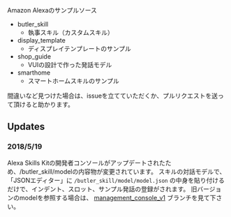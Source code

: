 Amazon Alexaのサンプルソース

- butler_skill
  - 執事スキル（カスタムスキル）
- display_template
  - ディスプレイテンプレートのサンプル
- shop_guide
  - VUIの設計で作った発話モデル
- smarthome
  - スマートホームスキルのサンプル

間違いなど見つけた場合は、issueを立てていただくか、プルリクエストを送って頂けると助かります。

## Updates

### 2018/5/19 

Alexa Skills Kitの開発者コンソールがアップデートされたため、/butler_skill/modelの内容物が変更されています。
スキルの対話モデルで、「JSONエディター」に `/butler_skill/model/model.json` の中身を貼り付けるだけで、インデント、スロット、サンプル発話の登録がされます。
旧バージョンのmodelを参照する場合は、 [management_console_v1](https://github.com/sparkgene/amazon_alexa_sample/tree/management_console_v1) ブランチを見て下さい。